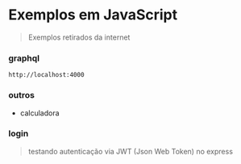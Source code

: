 # Exemplos em JavaScript
> Exemplos retirados da internet

### graphql
`http://localhost:4000`

### outros
- calculadora

### login
> testando autenticação via JWT (Json Web Token) no express